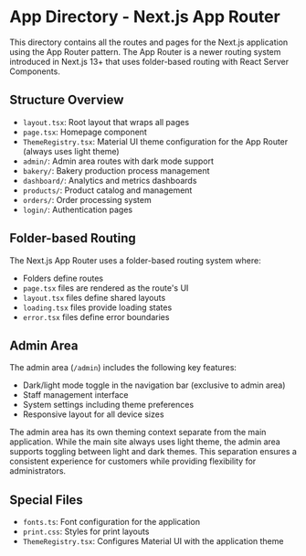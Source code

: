 # App Directory - Next.js App Router

This directory contains all the routes and pages for the Next.js application using the App Router pattern. The App Router is a newer routing system introduced in Next.js 13+ that uses folder-based routing with React Server Components.

## Structure Overview

- `layout.tsx`: Root layout that wraps all pages
- `page.tsx`: Homepage component
- `ThemeRegistry.tsx`: Material UI theme configuration for the App Router (always uses light theme)
- `admin/`: Admin area routes with dark mode support
- `bakery/`: Bakery production process management
- `dashboard/`: Analytics and metrics dashboards
- `products/`: Product catalog and management
- `orders/`: Order processing system
- `login/`: Authentication pages

## Folder-based Routing

The Next.js App Router uses a folder-based routing system where:
- Folders define routes
- `page.tsx` files are rendered as the route's UI
- `layout.tsx` files define shared layouts
- `loading.tsx` files provide loading states
- `error.tsx` files define error boundaries

## Admin Area

The admin area (`/admin`) includes the following key features:
- Dark/light mode toggle in the navigation bar (exclusive to admin area)
- Staff management interface
- System settings including theme preferences
- Responsive layout for all device sizes

The admin area has its own theming context separate from the main application. While the main site always uses light theme, the admin area supports toggling between light and dark themes. This separation ensures a consistent experience for customers while providing flexibility for administrators.

## Special Files

- `fonts.ts`: Font configuration for the application
- `print.css`: Styles for print layouts
- `ThemeRegistry.tsx`: Configures Material UI with the application theme